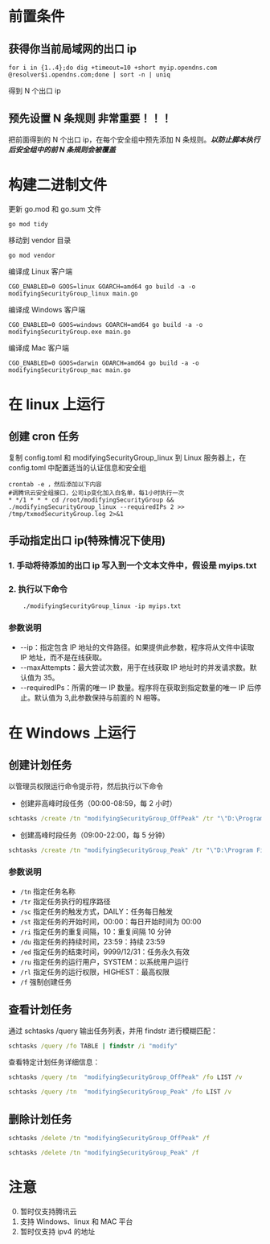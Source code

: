 # 前置条件

## 获得你当前局域网的出口 ip

```
for i in {1..4};do dig +timeout=10 +short myip.opendns.com @resolver$i.opendns.com;done | sort -n | uniq
```

得到 N 个出口 ip

## 预先设置 N 条规则 **非常重要！！！**

把前面得到的 N 个出口 ip，在每个安全组中预先添加 N 条规则。**_以防止脚本执行后安全组中的前 N 条规则会被覆盖_**

# 构建二进制文件

更新 go.mod 和 go.sum 文件

```
go mod tidy
```

移动到 vendor 目录

```
go mod vendor
```

编译成 Linux 客户端

```
CGO_ENABLED=0 GOOS=linux GOARCH=amd64 go build -a -o modifyingSecurityGroup_linux main.go
```

编译成 Windows 客户端

```
CGO_ENABLED=0 GOOS=windows GOARCH=amd64 go build -a -o modifyingSecurityGroup.exe main.go
```

编译成 Mac 客户端

```
CGO_ENABLED=0 GOOS=darwin GOARCH=amd64 go build -a -o modifyingSecurityGroup_mac main.go
```

# 在 linux 上运行

## 创建 cron 任务

复制 config.toml 和 modifyingSecurityGroup_linux 到 Linux 服务器上，在 config.toml 中配置适当的认证信息和安全组

```
crontab -e ，然后添加以下内容
#调腾讯云安全组接口，公司ip变化加入白名单，每1小时执行一次
* */1 * * * cd /root/modifyingSecurityGroup && ./modifyingSecurityGroup_linux --requiredIPs 2 >> /tmp/txmodSecurityGroup.log 2>&1
```

## 手动指定出口 ip(特殊情况下使用)

### 1. 手动将待添加的出口 ip 写入到一个文本文件中，假设是 myips.txt

### 2. 执行以下命令

```
    ./modifyingSecurityGroup_linux -ip myips.txt
```

### 参数说明

- --ip：指定包含 IP 地址的文件路径。如果提供此参数，程序将从文件中读取 IP 地址，而不是在线获取。
- --maxAttempts：最大尝试次数，用于在线获取 IP 地址时的并发请求数。默认值为 35。
- --requiredIPs：所需的唯一 IP 数量。程序将在获取到指定数量的唯一 IP 后停止。默认值为 3,此参数保持与前面的 N 相等。

# 在 Windows 上运行

## 创建计划任务

以管理员权限运行命令提示符，然后执行以下命令

- 创建非高峰时段任务（00:00-08:59，每 2 小时）

```cmd
schtasks /create /tn "modifyingSecurityGroup_OffPeak" /tr "\"D:\Program Files\modifyingSecurityGroup\modifyingSG.bat\"" /sc DAILY /st 00:00 /ri 120 /du 08:59 /ed 9999/12/31 /ru "SYSTEM" /rl HIGHEST /f
```

- 创建高峰时段任务（09:00-22:00，每 5 分钟）

```cmd
schtasks /create /tn "modifyingSecurityGroup_Peak" /tr "\"D:\Program Files\modifyingSecurityGroup\modifyingSG.bat\"" /sc DAILY /st 09:00 /ri 5 /du 13:00 /ed 9999/12/31 /ru "SYSTEM" /rl HIGHEST /f
```

### 参数说明

- `/tn` 指定任务名称
- `/tr` 指定任务执行的程序路径
- `/sc` 指定任务的触发方式，DAILY：任务每日触发
- `/st` 指定任务的开始时间，00:00：每日开始时间为 00:00
- `/ri` 指定任务的重复间隔，10：重复间隔 10 分钟
- `/du` 指定任务的持续时间，23:59：持续 23:59
- `/ed` 指定任务的结束时间，9999/12/31：任务永久有效
- `/ru` 指定任务的运行用户，SYSTEM：以系统用户运行
- `/rl` 指定任务的运行权限，HIGHEST：最高权限
- `/f` 强制创建任务

## 查看计划任务

通过 schtasks /query 输出任务列表，并用 findstr 进行模糊匹配：

```cmd
schtasks /query /fo TABLE | findstr /i "modify"
```

查看特定计划任务详细信息：

```cmd
schtasks /query /tn  "modifyingSecurityGroup_OffPeak" /fo LIST /v
```

```cmd
schtasks /query /tn  "modifyingSecurityGroup_Peak" /fo LIST /v
```

## 删除计划任务

```cmd
schtasks /delete /tn "modifyingSecurityGroup_OffPeak" /f
```

```cmd
schtasks /delete /tn "modifyingSecurityGroup_Peak" /f
```

# 注意

0. 暂时仅支持腾讯云
1. 支持 Windows、linux 和 MAC 平台
2. 暂时仅支持 ipv4 的地址
